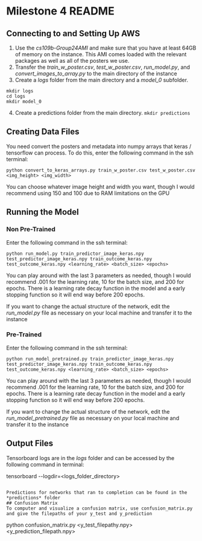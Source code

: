 # Milestone 4 README

## Connecting to and Setting Up AWS

1. Use the *cs109b-Group24AMI* and make sure that you have at least 64GB of memory on the instance. This AMI comes loaded with the relevant packages as well as all of the posters we use.
2. Transfer the *train_w_poster.csv*, *test_w_poster.csv*, *run_model.py*, and *convert_images_to_array.py* to the main directory of the instance
3. Create a *logs* folder from the main directory and a *model_0* subfolder.
```
mkdir logs
cd logs
mkdir model_0
```
4. Create a predictions folder from the main directory. `mkdir predictions`

## Creating Data Files

You need convert the posters and metadata into numpy arrays that keras / tensorflow can process. To do this, enter the following command in the ssh terminal:
```
python convert_to_keras_arrays.py train_w_poster.csv test_w_poster.csv <img_height> <img_width>
```
You can choose whatever image height and width you want, though I would recommend using 150 and 100 due to RAM limitations on the GPU

## Running the Model

### Non Pre-Trained

Enter the following command in the ssh terminal:
```
python run_model.py train_predictor_image_keras.npy test_predictor_image_keras.npy train_outcome_keras.npy test_outcome_keras.npy <learning_rate> <batch_size> <epochs>
```

You can play around with the last 3 parameters as needed, though I would recommend .001 for the learning rate, 10 for the batch size, and 200 for epochs. There is a learning rate decay function in the model and a early stopping function so it will end way before 200 epochs.

If you want to change the actual structure of the network, edit the *run_model.py* file as necessary on your local machine and transfer it to the instance

### Pre-Trained

Enter the following command in the ssh terminal:
```
python run_model_pretrained.py train_predictor_image_keras.npy test_predictor_image_keras.npy train_outcome_keras.npy test_outcome_keras.npy <learning_rate> <batch_size> <epochs>
```

You can play around with the last 3 parameters as needed, though I would recommend .001 for the learning rate, 10 for the batch size, and 200 for epochs. There is a learning rate decay function in the model and a early stopping function so it will end way before 200 epochs.

If you want to change the actual structure of the network, edit the *run_model_pretrained.py* file as necessary on your local machine and transfer it to the instance

## Output Files

Tensorboard logs are in the *logs* folder and can be accessed by the following command in terminal:

tensorboard --logdir=<logs_folder_directory>
```

Predictions for networks that ran to completion can be found in the *predictions* folder
## Confusion Matrix
To computer and visualize a confusion matrix, use confusion_matrix.py and give the filepaths of your y_test and y_prediction
```
python confusion_matrix.py <y_test_filepathy.npy> <y_prediction_filepath.npy>
```

